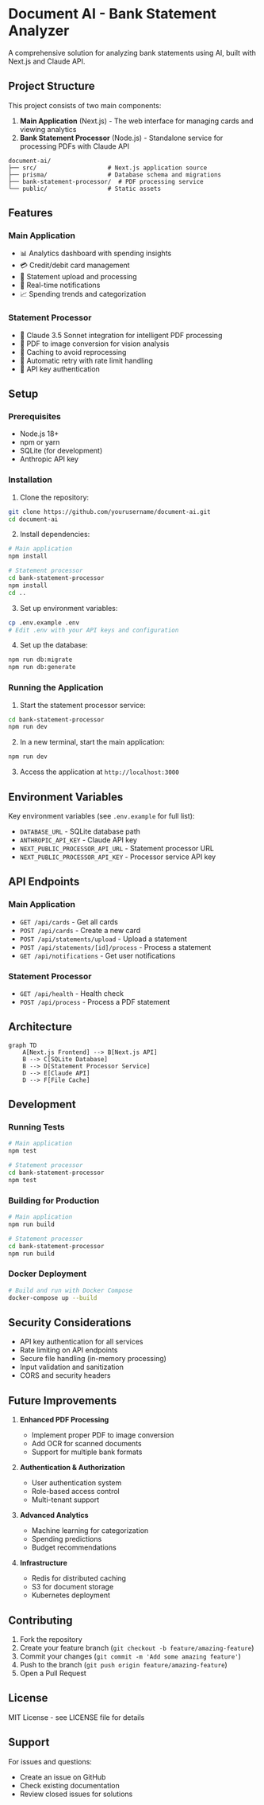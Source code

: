 # Document AI - Bank Statement Analyzer

A comprehensive solution for analyzing bank statements using AI, built with Next.js and Claude API.

## Project Structure

This project consists of two main components:

1. **Main Application** (Next.js) - The web interface for managing cards and viewing analytics
2. **Bank Statement Processor** (Node.js) - Standalone service for processing PDFs with Claude API

```
document-ai/
├── src/                    # Next.js application source
├── prisma/                 # Database schema and migrations
├── bank-statement-processor/  # PDF processing service
└── public/                 # Static assets
```

## Features

### Main Application
- 📊 Analytics dashboard with spending insights
- 💳 Credit/debit card management
- 📄 Statement upload and processing
- 🔔 Real-time notifications
- 📈 Spending trends and categorization

### Statement Processor
- 🤖 Claude 3.5 Sonnet integration for intelligent PDF processing
- 📄 PDF to image conversion for vision analysis
- 💾 Caching to avoid reprocessing
- 🔄 Automatic retry with rate limit handling
- 🔐 API key authentication

## Setup

### Prerequisites
- Node.js 18+
- npm or yarn
- SQLite (for development)
- Anthropic API key

### Installation

1. Clone the repository:
```bash
git clone https://github.com/yourusername/document-ai.git
cd document-ai
```

2. Install dependencies:
```bash
# Main application
npm install

# Statement processor
cd bank-statement-processor
npm install
cd ..
```

3. Set up environment variables:
```bash
cp .env.example .env
# Edit .env with your API keys and configuration
```

4. Set up the database:
```bash
npm run db:migrate
npm run db:generate
```

### Running the Application

1. Start the statement processor service:
```bash
cd bank-statement-processor
npm run dev
```

2. In a new terminal, start the main application:
```bash
npm run dev
```

3. Access the application at `http://localhost:3000`

## Environment Variables

Key environment variables (see `.env.example` for full list):

- `DATABASE_URL` - SQLite database path
- `ANTHROPIC_API_KEY` - Claude API key
- `NEXT_PUBLIC_PROCESSOR_API_URL` - Statement processor URL
- `NEXT_PUBLIC_PROCESSOR_API_KEY` - Processor service API key

## API Endpoints

### Main Application
- `GET /api/cards` - Get all cards
- `POST /api/cards` - Create a new card
- `POST /api/statements/upload` - Upload a statement
- `POST /api/statements/[id]/process` - Process a statement
- `GET /api/notifications` - Get user notifications

### Statement Processor
- `GET /api/health` - Health check
- `POST /api/process` - Process a PDF statement

## Architecture

```mermaid
graph TD
    A[Next.js Frontend] --> B[Next.js API]
    B --> C[SQLite Database]
    B --> D[Statement Processor Service]
    D --> E[Claude API]
    D --> F[File Cache]
```

## Development

### Running Tests
```bash
# Main application
npm test

# Statement processor
cd bank-statement-processor
npm test
```

### Building for Production
```bash
# Main application
npm run build

# Statement processor
cd bank-statement-processor
npm run build
```

### Docker Deployment
```bash
# Build and run with Docker Compose
docker-compose up --build
```

## Security Considerations

- API key authentication for all services
- Rate limiting on API endpoints
- Secure file handling (in-memory processing)
- Input validation and sanitization
- CORS and security headers

## Future Improvements

1. **Enhanced PDF Processing**
   - Implement proper PDF to image conversion
   - Add OCR for scanned documents
   - Support for multiple bank formats

2. **Authentication & Authorization**
   - User authentication system
   - Role-based access control
   - Multi-tenant support

3. **Advanced Analytics**
   - Machine learning for categorization
   - Spending predictions
   - Budget recommendations

4. **Infrastructure**
   - Redis for distributed caching
   - S3 for document storage
   - Kubernetes deployment

## Contributing

1. Fork the repository
2. Create your feature branch (`git checkout -b feature/amazing-feature`)
3. Commit your changes (`git commit -m 'Add some amazing feature'`)
4. Push to the branch (`git push origin feature/amazing-feature`)
5. Open a Pull Request

## License

MIT License - see LICENSE file for details

## Support

For issues and questions:
- Create an issue on GitHub
- Check existing documentation
- Review closed issues for solutions